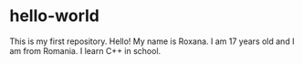 # hello-world
This is my first repository.
Hello! My name is Roxana. I am 17 years old and I am from Romania. I learn C++ in school. 
